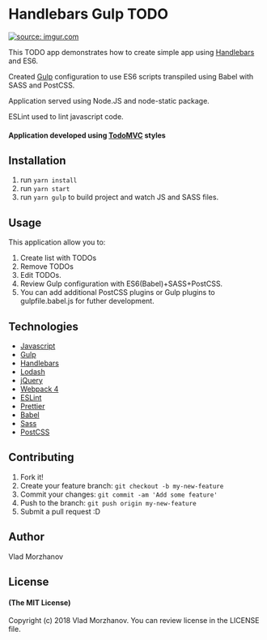 # Handlebars Gulp TODO

<a href="https://imgur.com/Ew3gUFW"><img src="https://i.imgur.com/Ew3gUFW.png" title="source: imgur.com" /></a>

<p>This TODO app demonstrates how to create simple app using <a href="https://handlebarsjs.com/">Handlebars</a> and ES6.
<p>Created <a href="https://gulpjs.com/">Gulp</a> configuration to use ES6 scripts transpiled using Babel with SASS and PostCSS.
<p>Application served using Node.JS and node-static package.
<p>ESLint used to lint javascript code.

#### Application developed using <a href="http://todomvc.com/">TodoMVC</a> styles

## Installation

1. run `yarn install`
2. run `yarn start`
3. run `yarn gulp` to build project and watch JS and SASS files.

## Usage

This application allow you to:
1. Create list with TODOs
2. Remove TODOs
3. Edit TODOs.
4. Review Gulp configuration with ES6(Babel)+SASS+PostCSS.
5. You can add additional PostCSS plugins or Gulp plugins to gulpfile.babel.js for futher development.

## Technologies

- <a href="https://developer.mozilla.org/bm/docs/Web/JavaScript">Javascript</a>
- <a href="https://gulpjs.com/">Gulp</a>
- <a href="https://handlebarsjs.com/">Handlebars</a>
- <a href="https://lodash.com/">Lodash</a>
- <a href="https://jquery.com/">jQuery</a>
- <a href="https://webpack.js.org/">Webpack 4</a>
- <a href="https://eslint.org/">ESLint</a>
- <a href="https://github.com/prettier/prettier">Prettier</a>
- <a href="https://babeljs.io/">Babel</a>
- <a href="https://sass-lang.com/">Sass</a>
- <a href="https://postcss.org/">PostCSS</a>

## Contributing

1. Fork it!
2. Create your feature branch: `git checkout -b my-new-feature`
3. Commit your changes: `git commit -am 'Add some feature'`
4. Push to the branch: `git push origin my-new-feature`
5. Submit a pull request :D

## Author

Vlad Morzhanov

## License

#### (The MIT License)

Copyright (c) 2018 Vlad Morzhanov.
You can review license in the LICENSE file.
